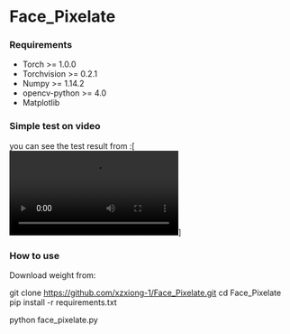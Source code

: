 # Face_Pixelate

### Requirements
- Torch >= 1.0.0
- Torchvision >= 0.2.1
- Numpy >=  1.14.2
- opencv-python >= 4.0
- Matplotlib

### Simple test on video
you can see the test result from :[![Watch the video](https://github.com/xzxiong-1/Face_Pixelate/blob/main/video_result/output003.mp4)]

### How to use 
Download weight from:

git clone https://github.com/xzxiong-1/Face_Pixelate.git
cd Face_Pixelate
pip install -r requirements.txt

python face_pixelate.py


